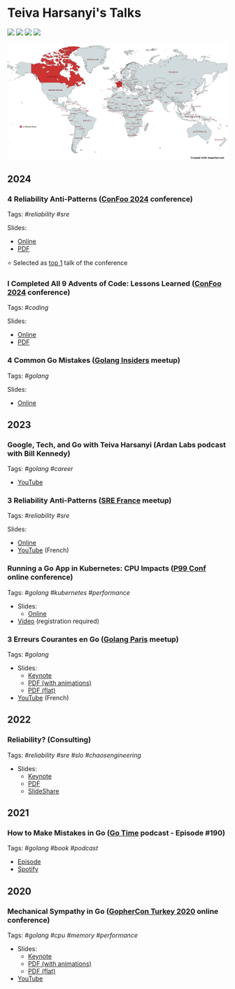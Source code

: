 # Teiva Harsanyi's Talks

![](https://img.shields.io/badge/Conferences-4-blue?logo=theconversation)
![](https://img.shields.io/badge/Meetups-3-red?logo=meetup)
![](https://img.shields.io/badge/Podcasts-2-yellow?logo=applepodcasts)
![](https://img.shields.io/badge/Others-1-white?logo=statuspage)

![](res/mapchart.net.png)

## 2024

### 4 Reliability Anti-Patterns ([ConFoo 2024](https://confoo.ca/en/2024/) conference)

Tags: _#reliability #sre_

Slides:
  * [Online](https://docs.google.com/presentation/d/e/2PACX-1vSliUbEggyAxG6lXczPtR_lGRR5UIURiEJ3mlyf9Hlw-BNcfxloTWIPcwjmxeAgGxbnIAyodtpuLkEc/pub?start=false&loop=false&slide=id.g2b9775219ee_0_57)
  * [PDF](res/confoo-2024-4-reliability-anti-patterns.pdf)

⭐ Selected as [top 1](https://confoo.ca/en/2024/top) talk of the conference

### I Completed All 9 Advents of Code: Lessons Learned ([ConFoo 2024](https://confoo.ca/en/2024/) conference)

Tags: _#coding_

Slides:
  * [Online](https://docs.google.com/presentation/d/e/2PACX-1vS4opZu2emQk76w2u1PD9YZxOpbCY8I-qWbKY6USTCrlHAGlvfirktuINnJKtCwMR3QBpt4-ayLXqQ2/pub?start=false&loop=false&resourcekey=0-hBAWmWmBsUFwXVJAk-0KNQ&slide=id.g2b14d668740_2_28)
  * [PDF](res/confoo-2024-I-completed-all-9-advents-of-code.pdf)

### 4 Common Go Mistakes ([Golang Insiders](https://twitter.com/i/communities/1685641800449462272) meetup)

Tags: _#golang_

Slides:
  * [Online](https://docs.google.com/presentation/d/e/2PACX-1vR9faiR0Maxpfj383l564ib3ch94N8z23MZxqCH-t7AuEiPhkGYWmRXIuHxmRzq1msQGmqjVvz-GLUo/pub?start=false&loop=false)

## 2023

###  Google, Tech, and Go with Teiva Harsanyi (Ardan Labs podcast with Bill Kennedy)

Tags: _#golang #career_

* [YouTube](https://www.youtube.com/watch?v=RdQMjTgAfDs)

### 3 Reliability Anti-Patterns ([SRE France](https://www.meetup.com/fr-FR/site-reliability-engineering-france/events/296967843/) meetup)

Tags: _#reliability #sre_

Slides:
  * [Online](https://docs.google.com/presentation/d/e/2PACX-1vS3r68xeyeqmWys1I5NuQKJPCwNV-qqtpgOT8OJY0GQdg-UeuQLGvgE0-6c4m64A9lfhXK2kX12xH7e/pub?start=false&loop=false)
* [YouTube](https://youtu.be/mpOGwttM_v4?si=G8eiy-s6PEthZInm&t=1550) (French)

### Running a Go App in Kubernetes: CPU Impacts ([P99 Conf](https://www.p99conf.io/) online conference)

Tags: _#golang #kubernetes #performance_

* Slides:
  * [Online](https://docs.google.com/presentation/d/e/2PACX-1vRabs0KJAXj80z3WzDP40ZAfXBNPKpUiDE2_jgl0jqvXcvw9FcphBj5tlOwRzQUIDE4qMQx6NP37W76/pub?start=false&loop=false#slide=id.p)
* [Video](https://www.p99conf.io/session/running-a-go-app-in-kubernetes-cpu-impacts/) (registration required)

### 3 Erreurs Courantes en Go ([Golang Paris](https://www.meetup.com/fr-FR/golang-paris/) meetup)

Tags: _#golang_

* Slides:
  * [Keynote](res/golang-paris-2023-3-erreurs-courantes-en-go.key)
  * [PDF (with animations)](res/golang-paris-2023-3-erreurs-courantes-en-go-animations.pdf)
  * [PDF (flat)](res/golang-paris-2023-3-erreurs-courantes-en-go-flat.pdf)
* [YouTube](https://www.youtube.com/watch?v=kRohPrlH8Tw) (French)

## 2022

### Reliability? (Consulting)

Tags: _#reliability #sre #slo #chaosengineering_

* Slides:
  * [Keynote](res/consulting-2022-reliability.key)
  * [PDF](res/consulting-2022-reliability.pdf)
  * [SlideShare](https://www.slideshare.net/TeivaHarsanyi/reliability-251744387)

## 2021

###  How to Make Mistakes in Go ([Go Time](https://changelog.com/gotime) podcast - Episode #190)

Tags: _#golang #book #podcast_

* [Episode](https://changelog.com/gotime/190)
* [Spotify](https://open.spotify.com/episode/0K1DImrxHCy6E7zVY4AxMZ?si=akroInsPQ1mM5B5V2tHLUw&dl_branch=1)

## 2020

### Mechanical Sympathy in Go ([GopherCon Turkey 2020](https://gophercon.ist/) online conference)

Tags: _#golang #cpu #memory #performance_

* Slides:
  * [Keynote](res/gophercon-turkey-2020-mechanical-sympathy.key)
  * [PDF (with animations)](res/gophercon-turkey-2020-mechanical-sympathy-animations.pdf)
  * [PDF (flat)](res/gophercon-turkey-2020-mechanical-sympathy-flat.pdf)
* [YouTube](https://www.youtube.com/watch?v=cetmDfqr2BU)

